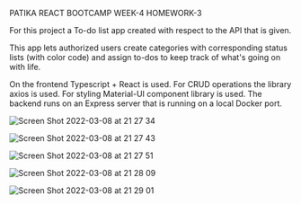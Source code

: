 PATIKA REACT BOOTCAMP WEEK-4 HOMEWORK-3

For this project a To-do list app created with respect to the API that is given.

This app lets authorized users create categories with corresponding status lists (with color code) and assign to-dos to keep track of what's going on with life.

On the frontend Typescript + React is used.
For CRUD operations the library axios is used.
For styling Material-UI component library is used.
The backend runs on an Express server that is running on a local Docker port. 

![Screen Shot 2022-03-08 at 21 27 34](https://user-images.githubusercontent.com/79794230/157304435-de6a4242-f710-46b7-b2c3-aca80602f23c.png)

![Screen Shot 2022-03-08 at 21 27 43](https://user-images.githubusercontent.com/79794230/157304445-604f460e-705e-4e6d-a871-a70f2f3dc906.png)

![Screen Shot 2022-03-08 at 21 27 51](https://user-images.githubusercontent.com/79794230/157304447-91d06b71-508a-4a0b-aae8-b4093b144ab5.png)

![Screen Shot 2022-03-08 at 21 28 09](https://user-images.githubusercontent.com/79794230/157304451-a23ed0ac-6205-4881-9eb7-9c75dc19f1c8.png)

![Screen Shot 2022-03-08 at 21 29 01](https://user-images.githubusercontent.com/79794230/157304452-00290ef7-91f1-492c-be11-ef7a166087dc.png)